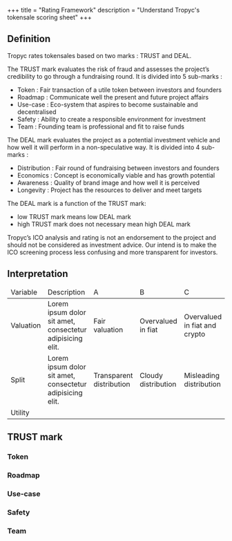 +++
title = "Rating Framework"
description = "Understand Tropyc's tokensale scoring sheet"
+++

## Definition

Tropyc rates tokensales based on two marks : TRUST and DEAL.


The TRUST mark evaluates the risk of fraud and assesses the project’s credibility to go through a fundraising round. It is divided into 5 sub-marks :

* Token : Fair transaction of a utile token between investors and founders
* Roadmap : Communicate well the present and future project affairs
* Use-case : Eco-system that aspires to become sustainable and decentralised
* Safety : Ability to create a responsible environment for investment
* Team : Founding team is professional and fit to raise funds


The DEAL mark evaluates the project as a potential investment vehicle and how well it will perform in a non-speculative way. It is divided into 4 sub-marks :
 
* Distribution : Fair round of fundraising between investors and founders
* Economics : Concept is economically viable and has growth potential
* Awareness : Quality of brand image and how well it is perceived
* Longevity : Project has the resources to deliver and meet targets


The DEAL mark is a function of the TRUST mark:

* low TRUST mark means low DEAL mark
* high TRUST mark does not necessary mean high DEAL mark

Tropyc’s ICO analysis and rating is not an endorsement to the project and should not be considered as investment advice. Our intend is to make the ICO screening process less confusing and more transparent for investors.



## Interpretation

<table class="table table-striped">
	<thead>
		<tr class="text-center font-weight-bold">
			<td>Variable</td>
			<td>Description</td>
			<td>A</td>
			<td>B</td>
			<td>C</td>
		</tr>
	</thead>
	<tbody>
		<tr>
			<td>Valuation</td>
			<td>Lorem ipsum dolor sit amet, consectetur adipisicing elit.</td>
			<td>Fair valuation</td>
			<td>Overvalued in fiat</td>
			<td>Overvalued in fiat and crypto</td>
		</tr>
		<tr>
			<td>Split</td>
			<td>Lorem ipsum dolor sit amet, consectetur adipisicing elit.</td>
			<td>Transparent distribution</td>
			<td>Cloudy distribution</td>
			<td>Misleading distribution</td>
		</tr>
		<tr>
			<td>Utility</td>
			<td></td>
			<td></td>
			<td></td>
			<td></td>
		</tr>
	</tbody>
</table>



## TRUST mark

### Token

### Roadmap

### Use-case

### Safety

### Team


##




